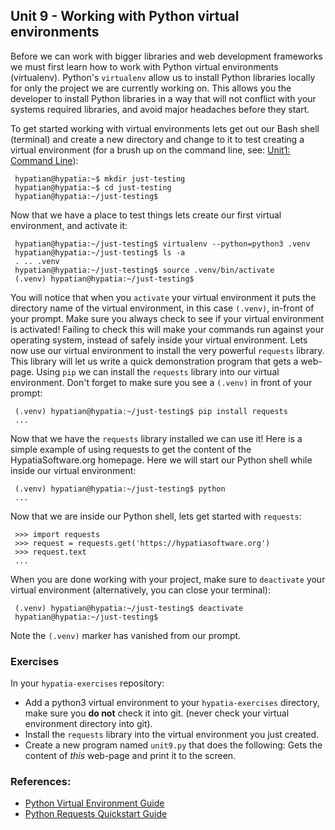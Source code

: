 Unit 9 - Working with Python virtual environments
----

Before we can work with bigger libraries and web development frameworks we must first learn how to work with Python virtual environments (virtualenv). Python's `virtualenv` allow us to install Python libraries locally for only the project we are currently working on. This allows you the developer to install Python libraries in a way that will not conflict with your systems required libraries, and avoid major headaches before they start.

To get started working with virtual environments lets get out our Bash shell (terminal) and create a new directory and change to it to test creating a virtual environment (for a brush up on the command line, see: [Unit1: Command Line](#Unit1-cli)):

     hypatian@hypatia:~$ mkdir just-testing
     hypatian@hypatia:~$ cd just-testing
     hypatian@hypatia:~/just-testing$

Now that we have a place to test things lets create our first virtual environment, and activate it:

     hypatian@hypatia:~/just-testing$ virtualenv --python=python3 .venv
     hypatian@hypatia:~/just-testing$ ls -a
     . .. .venv
     hypatian@hypatia:~/just-testing$ source .venv/bin/activate
     (.venv) hypatian@hypatia:~/just-testing$

You will notice that when you `activate` your virtual environment it puts the directory name of the virtual environment, in this case `(.venv)`, in-front of your prompt. Make sure you always check to see if your virtual environment is activated! Failing to check this will make your commands run against your operating system, instead of safely inside your virtual environment. Lets now use our virtual environment to install the very powerful `requests` library. This library will let us write a quick demonstration program that gets a web-page. Using `pip` we can install the `requests` library into our virtual environment. Don't forget to make sure you see a `(.venv)` in front of your prompt:

     (.venv) hypatian@hypatia:~/just-testing$ pip install requests
     ...

Now that we have the `requests` library installed we can use it! Here is a simple example of using requests to get the content of the HypatiaSoftware.org homepage. Here we will start our Python shell while inside our virtual environment:

     (.venv) hypatian@hypatia:~/just-testing$ python
     ...

Now that we are inside our Python shell, lets get started with `requests`:

     >>> import requests
     >>> request = requests.get('https://hypatiasoftware.org')
     >>> request.text
     ...

When you are done working with your project, make sure to `deactivate` your virtual environment (alternatively, you can close your terminal):

     (.venv) hypatian@hypatia:~/just-testing$ deactivate
     hypatian@hypatia:~/just-testing$

Note the `(.venv)` marker has vanished from our prompt.

### **Exercises**

In your `hypatia-exercises` repository:

* Add a python3 virtual environment to your `hypatia-exercises` directory, make sure you **do not** check it into git. (never check your virtual environment directory into git).
* Install the `requests` library into the virtual environment you just created.
* Create a new program named `unit9.py` that does the following: Gets the content of *this* web-page and print it to the screen.

### References:
* [Python Virtual Environment Guide](http://docs.python-guide.org/en/latest/dev/virtualenvs/)
* [Python Requests Quickstart Guide](http://www.python-requests.org/en/master/user/quickstart/)
